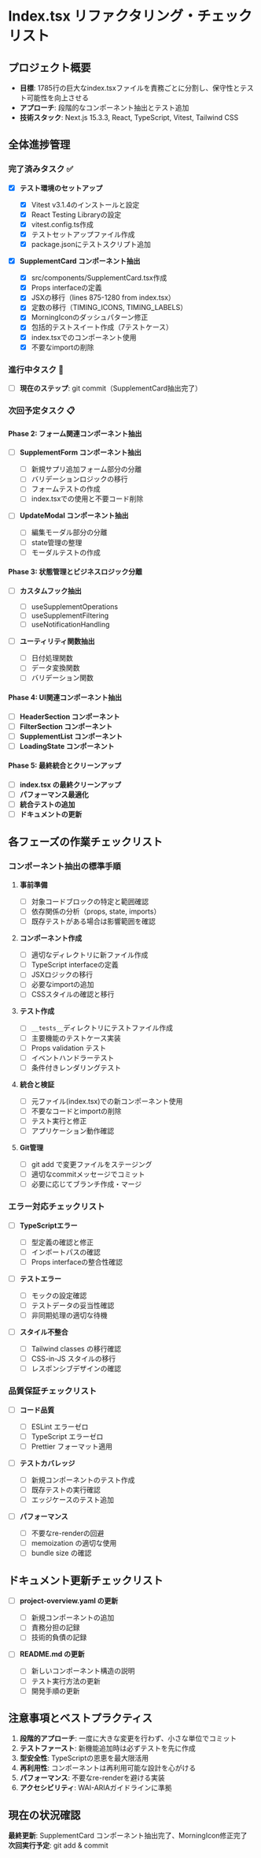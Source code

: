 # Index.tsx リファクタリング・チェックリスト

## プロジェクト概要

- **目標**: 1785行の巨大なindex.tsxファイルを責務ごとに分割し、保守性とテスト可能性を向上させる
- **アプローチ**: 段階的なコンポーネント抽出とテスト追加
- **技術スタック**: Next.js 15.3.3, React, TypeScript, Vitest, Tailwind CSS

## 全体進捗管理

### 完了済みタスク ✅

- [x] **テスト環境のセットアップ**

  - [x] Vitest v3.1.4のインストールと設定
  - [x] React Testing Libraryの設定
  - [x] vitest.config.ts作成
  - [x] テストセットアップファイル作成
  - [x] package.jsonにテストスクリプト追加

- [x] **SupplementCard コンポーネント抽出**
  - [x] src/components/SupplementCard.tsx作成
  - [x] Props interfaceの定義
  - [x] JSXの移行（lines 875-1280 from index.tsx）
  - [x] 定数の移行（TIMING_ICONS, TIMING_LABELS）
  - [x] MorningIconのダッシュパターン修正
  - [x] 包括的テストスイート作成（7テストケース）
  - [x] index.tsxでのコンポーネント使用
  - [x] 不要なimportの削除

### 進行中タスク 🔄

- [ ] **現在のステップ**: git commit（SupplementCard抽出完了）

### 次回予定タスク 📋

#### Phase 2: フォーム関連コンポーネント抽出

- [ ] **SupplementForm コンポーネント抽出**

  - [ ] 新規サプリ追加フォーム部分の分離
  - [ ] バリデーションロジックの移行
  - [ ] フォームテストの作成
  - [ ] index.tsxでの使用と不要コード削除

- [ ] **UpdateModal コンポーネント抽出**
  - [ ] 編集モーダル部分の分離
  - [ ] state管理の整理
  - [ ] モーダルテストの作成

#### Phase 3: 状態管理とビジネスロジック分離

- [ ] **カスタムフック抽出**

  - [ ] useSupplementOperations
  - [ ] useSupplementFiltering
  - [ ] useNotificationHandling

- [ ] **ユーティリティ関数抽出**
  - [ ] 日付処理関数
  - [ ] データ変換関数
  - [ ] バリデーション関数

#### Phase 4: UI関連コンポーネント抽出

- [ ] **HeaderSection コンポーネント**
- [ ] **FilterSection コンポーネント**
- [ ] **SupplementList コンポーネント**
- [ ] **LoadingState コンポーネント**

#### Phase 5: 最終統合とクリーンアップ

- [ ] **index.tsx の最終クリーンアップ**
- [ ] **パフォーマンス最適化**
- [ ] **統合テストの追加**
- [ ] **ドキュメントの更新**

## 各フェーズの作業チェックリスト

### コンポーネント抽出の標準手順

1. **事前準備**

   - [ ] 対象コードブロックの特定と範囲確認
   - [ ] 依存関係の分析（props, state, imports）
   - [ ] 既存テストがある場合は影響範囲を確認

2. **コンポーネント作成**

   - [ ] 適切なディレクトリに新ファイル作成
   - [ ] TypeScript interfaceの定義
   - [ ] JSXロジックの移行
   - [ ] 必要なimportの追加
   - [ ] CSSスタイルの確認と移行

3. **テスト作成**

   - [ ] `__tests__`ディレクトリにテストファイル作成
   - [ ] 主要機能のテストケース実装
   - [ ] Props validation テスト
   - [ ] イベントハンドラーテスト
   - [ ] 条件付きレンダリングテスト

4. **統合と検証**

   - [ ] 元ファイル(index.tsx)での新コンポーネント使用
   - [ ] 不要なコードとimportの削除
   - [ ] テスト実行と修正
   - [ ] アプリケーション動作確認

5. **Git管理**
   - [ ] git add で変更ファイルをステージング
   - [ ] 適切なcommitメッセージでコミット
   - [ ] 必要に応じてブランチ作成・マージ

### エラー対応チェックリスト

- [ ] **TypeScriptエラー**

  - [ ] 型定義の確認と修正
  - [ ] インポートパスの確認
  - [ ] Props interfaceの整合性確認

- [ ] **テストエラー**

  - [ ] モックの設定確認
  - [ ] テストデータの妥当性確認
  - [ ] 非同期処理の適切な待機

- [ ] **スタイル不整合**
  - [ ] Tailwind classes の移行確認
  - [ ] CSS-in-JS スタイルの移行
  - [ ] レスポンシブデザインの確認

### 品質保証チェックリスト

- [ ] **コード品質**

  - [ ] ESLint エラーゼロ
  - [ ] TypeScript エラーゼロ
  - [ ] Prettier フォーマット適用

- [ ] **テストカバレッジ**

  - [ ] 新規コンポーネントのテスト作成
  - [ ] 既存テストの実行確認
  - [ ] エッジケースのテスト追加

- [ ] **パフォーマンス**
  - [ ] 不要なre-renderの回避
  - [ ] memoization の適切な使用
  - [ ] bundle size の確認

## ドキュメント更新チェックリスト

- [ ] **project-overview.yaml の更新**

  - [ ] 新規コンポーネントの追加
  - [ ] 責務分担の記録
  - [ ] 技術的負債の記録

- [ ] **README.md の更新**
  - [ ] 新しいコンポーネント構造の説明
  - [ ] テスト実行方法の更新
  - [ ] 開発手順の更新

## 注意事項とベストプラクティス

1. **段階的アプローチ**: 一度に大きな変更を行わず、小さな単位でコミット
2. **テストファースト**: 新機能追加時は必ずテストを先に作成
3. **型安全性**: TypeScriptの恩恵を最大限活用
4. **再利用性**: コンポーネントは再利用可能な設計を心がける
5. **パフォーマンス**: 不要なre-renderを避ける実装
6. **アクセシビリティ**: WAI-ARIAガイドラインに準拠

## 現在の状況確認

**最終更新**: SupplementCard コンポーネント抽出完了、MorningIcon修正完了
**次回実行予定**: git add & commit
